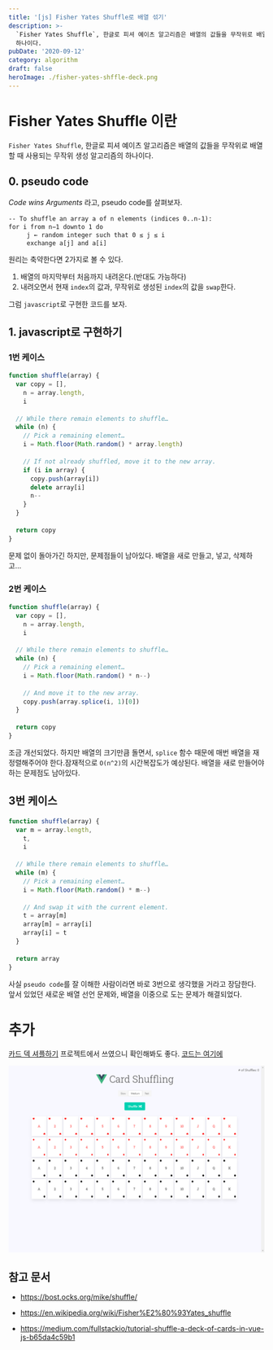 ```yaml
---
title: '[js] Fisher Yates Shuffle로 배열 섞기'
description: >-
  `Fisher Yates Shuffle`, 한글로 피셔 예이츠 알고리즘은 배열의 값들을 무작위로 배열할 때 사용되는 무작위 생성 알고리즘의
  하나이다.
pubDate: '2020-09-12'
category: algorithm
draft: false
heroImage: ./fisher-yates-shffle-deck.png
---
```


# Fisher Yates Shuffle 이란

`Fisher Yates Shuffle`, 한글로 피셔 예이츠 알고리즘은 배열의 값들을 무작위로 배열할 때 사용되는 무작위 생성 알고리즘의 하나이다.

## 0. pseudo code

_Code wins Arguments_ 라고, pseudo code를 살펴보자.

```
-- To shuffle an array a of n elements (indices 0..n-1):
for i from n−1 downto 1 do
     j ← random integer such that 0 ≤ j ≤ i
     exchange a[j] and a[i]
```

원리는 축약한다면 2가지로 볼 수 있다.

1. 배열의 마지막부터 처음까지 내려온다.(반대도 가능하다)
2. 내려오면서 현재 `index`의 값과, 무작위로 생성된 `index`의 값을 `swap`한다.

그럼 `javascript`로 구현한 코드를 보자.

## 1. javascript로 구현하기

### 1번 케이스

```js
function shuffle(array) {
  var copy = [],
    n = array.length,
    i

  // While there remain elements to shuffle…
  while (n) {
    // Pick a remaining element…
    i = Math.floor(Math.random() * array.length)

    // If not already shuffled, move it to the new array.
    if (i in array) {
      copy.push(array[i])
      delete array[i]
      n--
    }
  }

  return copy
}
```

문제 없이 돌아가긴 하지만, 문제점들이 남아있다.
배열을 새로 만들고, 넣고, 삭제하고...

### 2번 케이스

```js
function shuffle(array) {
  var copy = [],
    n = array.length,
    i

  // While there remain elements to shuffle…
  while (n) {
    // Pick a remaining element…
    i = Math.floor(Math.random() * n--)

    // And move it to the new array.
    copy.push(array.splice(i, 1)[0])
  }

  return copy
}
```

조금 개선되었다.
하지만 배열의 크기만큼 돌면서, `splice` 함수 때문에 매번 배열을 재정렬해주어야 한다.잠재적으로 `O(n^2)`의 시간복잡도가 예상된다. 배열을 새로 만들어야 하는 문제점도 남아있다.

## 3번 케이스

```js
function shuffle(array) {
  var m = array.length,
    t,
    i

  // While there remain elements to shuffle…
  while (m) {
    // Pick a remaining element…
    i = Math.floor(Math.random() * m--)

    // And swap it with the current element.
    t = array[m]
    array[m] = array[i]
    array[i] = t
  }

  return array
}
```

사실 `pseudo code`를 잘 이해한 사람이라면 바로 3번으로 생각했을 거라고 장담한다.
앞서 있었던 새로운 배열 선언 문제와, 배열을 이중으로 도는 문제가 해결되었다.

# 추가

[카드 덱 셔플하기](https://vue-with-games.netlify.app/9.%20%EB%8D%B1%EC%85%94%ED%94%8C/index.html) 프로젝트에서 쓰였으니 확인해봐도 좋다.
[코드는 여기에](https://github.com/CaesiumY/Vue-with-Games/tree/master/9.%20%EB%8D%B1%EC%85%94%ED%94%8C)

![card shuffle](./fisher-yates-shffle-deck.png)

## 참고 문서

- https://bost.ocks.org/mike/shuffle/

- https://en.wikipedia.org/wiki/Fisher%E2%80%93Yates_shuffle

- https://medium.com/fullstackio/tutorial-shuffle-a-deck-of-cards-in-vue-js-b65da4c59b1
